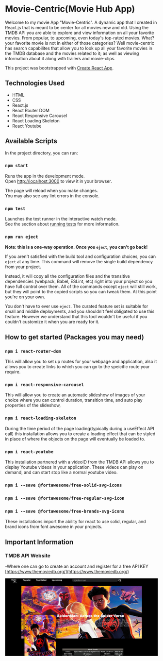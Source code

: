 # Movie-Centric(Movie Hub App)
Welcome to my movie App "Movie-Centric". A dynamic app that I created in React.js that is meant to be center for all movies
new and old. Using the TMDB API you are able to explore and view information on all your favorite movies.
From popular, to upcoming, even today's top-rated movies. What? your favorite movie is not in either of those categories?
Well movie-centric has search capabilites that allow you to look up all your favorite movies in the TMDB database and the movies
related to it; as well as viewing information about it along with trailers and movie-clips.

This project was bootstrapped with [Create React App](https://github.com/facebook/create-react-app).
## Technologies Used
- HTML
- CSS
- React.js
- React Router DOM
- React Responsive Carousel
- React Loading Skeleton
- React Youtube
## Available Scripts

In the project directory, you can run:

### `npm start`

Runs the app in the development mode.\
Open [http://localhost:3000](http://localhost:3000) to view it in your browser.

The page will reload when you make changes.\
You may also see any lint errors in the console.

### `npm test`

Launches the test runner in the interactive watch mode.\
See the section about [running tests](https://facebook.github.io/create-react-app/docs/running-tests) for more information.

### `npm run eject`

**Note: this is a one-way operation. Once you `eject`, you can't go back!**

If you aren't satisfied with the build tool and configuration choices, you can `eject` at any time. This command will remove the single build dependency from your project.

Instead, it will copy all the configuration files and the transitive dependencies (webpack, Babel, ESLint, etc) right into your project so you have full control over them. All of the commands except `eject` will still work, but they will point to the copied scripts so you can tweak them. At this point you're on your own.

You don't have to ever use `eject`. The curated feature set is suitable for small and middle deployments, and you shouldn't feel obligated to use this feature. However we understand that this tool wouldn't be useful if you couldn't customize it when you are ready for it.

## How to get started (Packages you may need)
### `npm i react-router-dom`
This will allow you to set up routes for your webpage and application, also it allows
you to create links to which you can go to the speicific route your require.
### `npm i react-responsive-carousel`
This will allow you to create an automatic slideshow of images of your choice where you can control
 duration, transition time, and auto play properties of the slideshow,
### `npm i react-loading-skeleton`
During the time period of the page loading(typically during a useEffect API call) this installation allows you
to create a loading effect that can be styled in place of where the objects on the page will
eventually be loaded to.
### `npm i react-youtube`
This installation partnered with a videoID from the TMDB API allows you to display Youtube videos in
your application. These videos can play on demand, and can start stop like a normal youtube video.
### `npm i --save @fortawesome/free-solid-svg-icons`
### `npm i --save @fortawesome/free-regular-svg-icon`
### `npm i --save @fortawesome/free-brands-svg-icons`
These installations import the ability for react to use solid, regular, and brand icons from font awesome
in your projects.
## Important Information
### TMDB API Website
-Where one can go to create an account and register for a free API KEY
[https://www.themoviedb.org/](https://www.themoviedb.org/)


![Example](public/movie.jpg?raw=true)
    